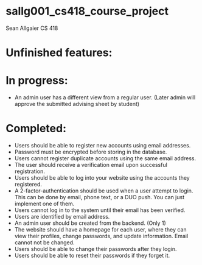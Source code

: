 # sallg001_cs418_course_project

Sean Allgaier
CS 418


# Unfinished features:

# In progress:
* An admin user has a different view from a regular user. (Later admin will approve the submitted advising sheet by student)

# Completed:
* Users should be able to register new accounts using email addresses.
* Password must be encrypted before storing in the database.
* Users cannot register duplicate accounts using the same email address.
* The user should receive a verification email upon successful registration.
* Users should be able to log into your website using the accounts they registered.
* A 2-factor-authentication should be used when a user attempt to login. This can be done by email, phone text, or a DUO push. You can just implement one of them.
* Users cannot log in to the system until their email has been verified.
* Users are identified by email address.
* An admin user should be created from the backend. (Only 1)
* The website should have a homepage for each user, where they can view their profiles, change passwords, and update information. Email cannot not be changed.
* Users should be able to change their passwords after they login.
* Users should be able to reset their passwords if they forget it.
